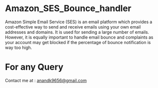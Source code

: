 # Amazon_SES_Bounce_handler
Amazon Simple Email Service (SES) is an email platform which provides a cost-effective way to send and receive emails using your own email addresses and domains. It is used for sending a large number of emails. However, it is equally important to handle email bounce and complaints as your account may get blocked if the percentage of bounce notification is way too high.

# For any Query 
Contact me at : anandk9656@gmail.com
